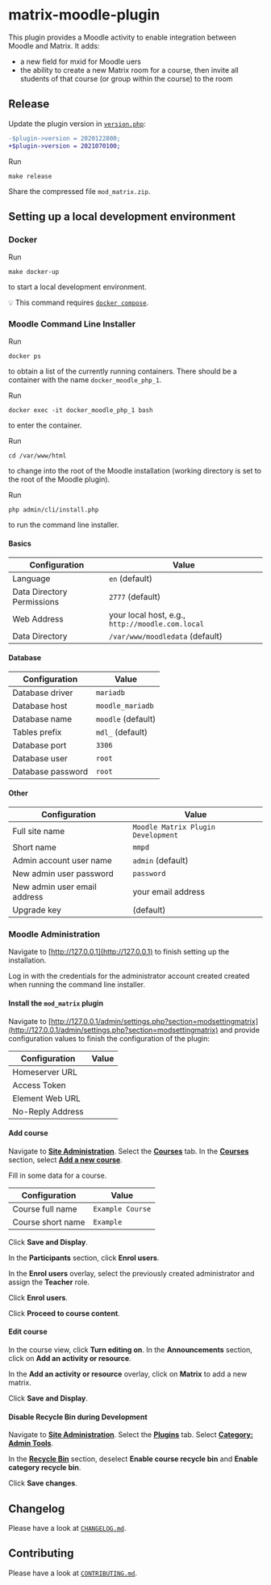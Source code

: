 # matrix-moodle-plugin

This plugin provides a Moodle activity to enable integration between Moodle and Matrix. It adds:

* a new field for mxid for Moodle uers
* the ability to create a new Matrix room for a course, then invite all students of that course (or group within the course) to the room

## Release

Update the plugin version in [`version.php`](version.php):

```diff
-$plugin->version = 2020122800;
+$plugin->version = 2021070100;
```
Run

```shell
make release
```

Share the compressed file `mod_matrix.zip`.

## Setting up a local development environment

### Docker

Run

```shell
make docker-up
```

to start a local development environment.

:bulb: This command requires [`docker compose`](https://docs.docker.com/compose/).

### Moodle Command Line Installer

Run

```shell
docker ps
```

to obtain a list of the currently running containers. There should be a container with the name `docker_moodle_php_1`.

Run

```shell
docker exec -it docker_moodle_php_1 bash
```

to enter the container.

Run

```shell
cd /var/www/html
```

to change into the root of the Moodle installation (working directory is set to the root of the Moodle plugin).

Run

```shell
php admin/cli/install.php
```

to run the command line installer.

#### Basics

| Configuration              | Value                                            |
|----------------------------|--------------------------------------------------|
| Language                   | `en` (default)                                   |
| Data Directory Permissions | `2777` (default)                                 |
| Web Address                | your local host, e.g., `http://moodle.com.local` |
| Data Directory             | `/var/www/moodledata` (default)                  |

#### Database

| Configuration     | Value              |
|-------------------|--------------------|
| Database driver   | `mariadb`          |
| Database host     | `moodle_mariadb`   |
| Database name     | `moodle` (default) |
| Tables prefix     | `mdl_` (default)   |
| Database port     | `3306`             |
| Database user     | `root`             |
| Database password | `root`             |

#### Other

| Configuration                | Value                              |
|------------------------------|------------------------------------|
| Full site name               | `Moodle Matrix Plugin Development` |
| Short name                   | `mmpd`                             |
| Admin account user name      | `admin` (default)                  |
| New admin user password      | `password`                         |
| New admin user email address | your email address                 |
| Upgrade key                  | (default)                          |

### Moodle Administration

Navigate to [http://127.0.0.1](http://127.0.0.1) to finish setting up the installation.

Log in with the credentials for the administrator account created created when running the command line installer.

#### Install the `mod_matrix` plugin

Navigate to [http://127.0.0.1/admin/settings.php?section=modsettingmatrix](http://127.0.0.1/admin/settings.php?section=modsettingmatrix) and provide configuration values to finish the configuration of the plugin:

| Configuration     | Value              |
|-------------------|--------------------|
| Homeserver URL    |                    |
| Access Token      |                    |
| Element Web URL   |                    |
| No-Reply Address  |                    |

#### Add course

Navigate to [**Site Administration**](http://127.0.0.1/admin/search.php). Select the [**Courses**](http://127.0.0.1/admin/search.php#linkcourses) tab. In the [**Courses**](http://127.0.0.1/admin/category.php?category=courses) section, select [**Add a new course**](http://127.0.0.1/course/edit.php?category=0).

Fill in some data for a course.

| Configuration              | Value              |
|----------------------------|--------------------|
| Course full name           | `Example Course`   |
| Course short name          | `Example`          |

Click **Save and Display**.

In the **Participants** section, click **Enrol users**.

In the **Enrol users** overlay, select the previously created administrator and assign the **Teacher** role.

Click **Enrol users**.

Click **Proceed to course content**.

#### Edit course

In the course view, click **Turn editing on**. In the **Announcements** section, click on **Add an activity or resource**.

In the  **Add an activity or resource** overlay, click on **Matrix** to add a new matrix.

Click **Save and Display**.

#### Disable Recycle Bin during Development

Navigate to [**Site Administration**](http://127.0.0.1/admin/search.php). Select the [**Plugins**](http://moodle.com.localheinz/admin/category.php?category=modules) tab. Select [**Category: Admin Tools**](http://moodle.com.localheinz/admin/category.php?category=tools).

In the [**Recycle Bin**](http://moodle.com.localheinz/admin/settings.php?section=tool_recyclebin) section, deselect **Enable course recycle bin** and **Enable category recycle bin**.

Click **Save changes**.

## Changelog

Please have a look at [`CHANGELOG.md`](CHANGELOG.md).

## Contributing

Please have a look at [`CONTRIBUTING.md`](CONTRIBUTING.md).
